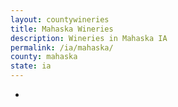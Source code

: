 ```yaml
---
layout: countywineries
title: Mahaska Wineries
description: Wineries in Mahaska IA
permalink: /ia/mahaska/
county: mahaska
state: ia
---
```

-
